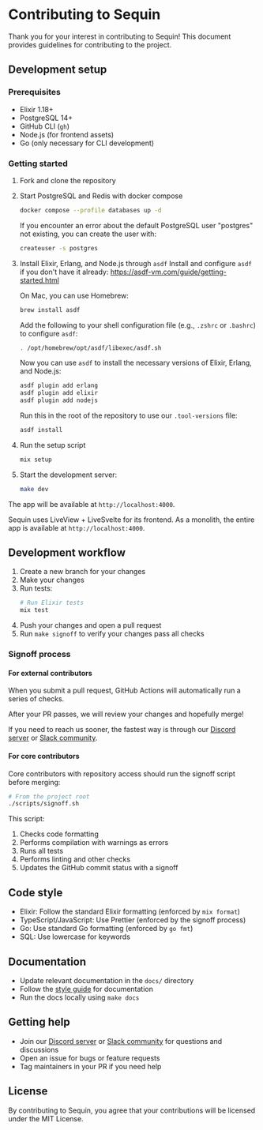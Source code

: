 # Contributing to Sequin

Thank you for your interest in contributing to Sequin! This document provides guidelines for contributing to the project.

## Development setup

### Prerequisites

- Elixir 1.18+
- PostgreSQL 14+
- GitHub CLI (`gh`)
- Node.js (for frontend assets)
- Go (only necessary for CLI development)

### Getting started

1. Fork and clone the repository
2. Start PostgreSQL and Redis with docker compose
    ```bash
    docker compose --profile databases up -d
    ```

    If you encounter an error about the default PostgreSQL user "postgres" not existing, you can create the user with:
    ```bash
    createuser -s postgres
    ```

3. Install Elixir, Erlang, and Node.js through `asdf`
    Install and configure `asdf` if you don't have it already: https://asdf-vm.com/guide/getting-started.html

    On Mac, you can use Homebrew:
    ```bash
    brew install asdf
    ```

    Add the following to your shell configuration file (e.g., `.zshrc` or `.bashrc`) to configure `asdf`:
    ```bash
    . /opt/homebrew/opt/asdf/libexec/asdf.sh
    ```

    Now you can use `asdf` to install the necessary versions of Elixir, Erlang, and Node.js:
    ```bash
    asdf plugin add erlang
    asdf plugin add elixir
    asdf plugin add nodejs
    ```

    Run this in the root of the repository to use our `.tool-versions` file:
    ```bash
    asdf install
    ```

4. Run the setup script
    ```bash
    mix setup
    ```
5. Start the development server:
   ```bash
   make dev
   ```

The app will be available at `http://localhost:4000`.

Sequin uses LiveView + LiveSvelte for its frontend. As a monolith, the entire app is available at `http://localhost:4000`.

## Development workflow

1. Create a new branch for your changes
2. Make your changes
3. Run tests:
   ```bash
   # Run Elixir tests
   mix test
   ```
4. Push your changes and open a pull request
5. Run `make signoff` to verify your changes pass all checks

### Signoff process

#### For external contributors

When you submit a pull request, GitHub Actions will automatically run a series of checks.

After your PR passes, we will review your changes and hopefully merge!

If you need to reach us sooner, the fastest way is through our [Discord server](https://discord.gg/BV8wFXvNtY) or [Slack community](https://join.slack.com/t/sequin-community/shared_invite/zt-37begzach-4aUwR5xt_XgivdvctZDemA).

#### For core contributors

Core contributors with repository access should run the signoff script before merging:

```bash
# From the project root
./scripts/signoff.sh
```

This script:
1. Checks code formatting
2. Performs compilation with warnings as errors
3. Runs all tests
4. Performs linting and other checks
5. Updates the GitHub commit status with a signoff

## Code style

- Elixir: Follow the standard Elixir formatting (enforced by `mix format`)
- TypeScript/JavaScript: Use Prettier (enforced by the signoff process)
- Go: Use standard Go formatting (enforced by `go fmt`)
- SQL: Use lowercase for keywords

## Documentation

- Update relevant documentation in the `docs/` directory
- Follow the [style guide](./STYLE.md) for documentation
- Run the docs locally using `make docs`

## Getting help

- Join our [Discord server](https://discord.gg/BV8wFXvNtY) or [Slack community](https://join.slack.com/t/sequin-community/shared_invite/zt-37begzach-4aUwR5xt_XgivdvctZDemA) for questions and discussions
- Open an issue for bugs or feature requests
- Tag maintainers in your PR if you need help

## License

By contributing to Sequin, you agree that your contributions will be licensed under the MIT License.
